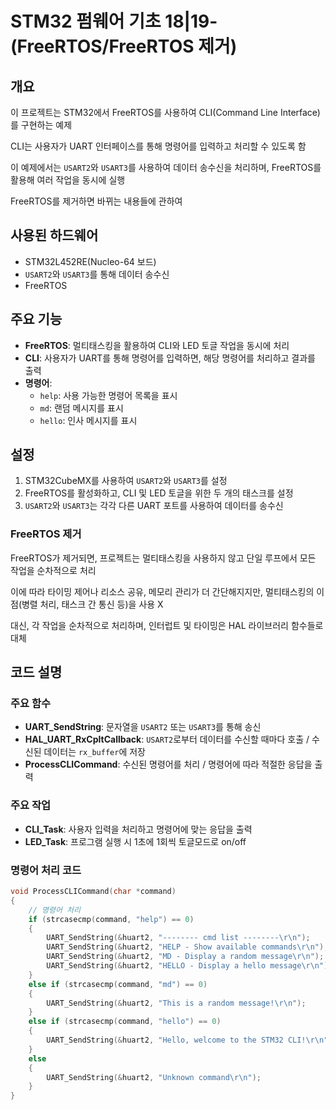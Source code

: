 # STM32 펌웨어 기초 18|19-(FreeRTOS/FreeRTOS 제거)

## 개요
이 프로젝트는 STM32에서 FreeRTOS를 사용하여 CLI(Command Line Interface)를 구현하는 예제

CLI는 사용자가 UART 인터페이스를 통해 명령어를 입력하고 처리할 수 있도록 함 

이 예제에서는 `USART2`와 `USART3`를 사용하여 데이터 송수신을 처리하며, FreeRTOS를 활용해 여러 작업을 동시에 실행

FreeRTOS를 제거하면 바뀌는 내용들에 관하여 



## 사용된 하드웨어
- STM32L452RE(Nucleo-64 보드)
- `USART2`와 `USART3`를 통해 데이터 송수신
- FreeRTOS

## 주요 기능
- **FreeRTOS**: 멀티태스킹을 활용하여 CLI와 LED 토글 작업을 동시에 처리
- **CLI**: 사용자가 UART를 통해 명령어를 입력하면, 해당 명령어를 처리하고 결과를 출력
- **명령어**: 
  - `help`: 사용 가능한 명령어 목록을 표시
  - `md`: 랜덤 메시지를 표시
  - `hello`: 인사 메시지를 표시

## 설정
1. STM32CubeMX를 사용하여 `USART2`와 `USART3`를 설정
2. FreeRTOS를 활성화하고, CLI 및 LED 토글을 위한 두 개의 태스크를 설정
3. `USART2`와 `USART3`는 각각 다른 UART 포트를 사용하여 데이터를 송수신
   
### FreeRTOS 제거 
FreeRTOS가 제거되면, 프로젝트는 멀티태스킹을 사용하지 않고 단일 루프에서 모든 작업을 순차적으로 처리

이에 따라 타이밍 제어나 리소스 공유, 메모리 관리가 더 간단해지지만, 멀티태스킹의 이점(병렬 처리, 태스크 간 통신 등)을 사용 X

대신, 각 작업을 순차적으로 처리하며, 인터럽트 및 타이밍은 HAL 라이브러리 함수들로 대체

## 코드 설명

### 주요 함수
- **UART_SendString**: 문자열을 `USART2` 또는 `USART3`를 통해 송신
- **HAL_UART_RxCpltCallback**: `USART2`로부터 데이터를 수신할 때마다 호출 / 수신된 데이터는 `rx_buffer`에 저장
- **ProcessCLICommand**: 수신된 명령어를 처리 / 명령어에 따라 적절한 응답을 출력

### 주요 작업
- **CLI_Task**: 사용자 입력을 처리하고 명령어에 맞는 응답을 출력
- **LED_Task**: 프로그램 실행 시 1초에 1회씩 토글모드로 on/off 

### 명령어 처리 코드

```c
void ProcessCLICommand(char *command)
{
    // 명령어 처리
    if (strcasecmp(command, "help") == 0)
    {
        UART_SendString(&huart2, "-------- cmd list --------\r\n");
        UART_SendString(&huart2, "HELP - Show available commands\r\n");
        UART_SendString(&huart2, "MD - Display a random message\r\n");
        UART_SendString(&huart2, "HELLO - Display a hello message\r\n");
    }
    else if (strcasecmp(command, "md") == 0)
    {
        UART_SendString(&huart2, "This is a random message!\r\n");
    }
    else if (strcasecmp(command, "hello") == 0)
    {
        UART_SendString(&huart2, "Hello, welcome to the STM32 CLI!\r\n");
    }
    else
    {
        UART_SendString(&huart2, "Unknown command\r\n");
    }
}


